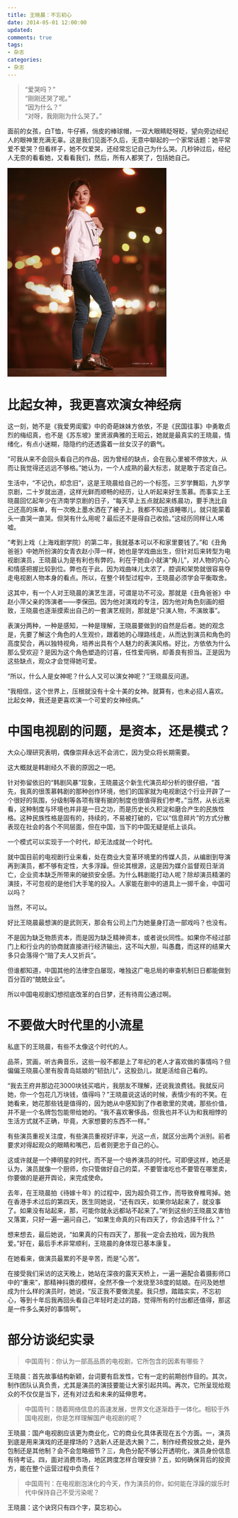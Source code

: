 ```yaml
---
title: 王晓晨：不忘初心
date: 2014-05-01 12:00:00
updated:
comments: true
tags:
- 杂志
categories:
- 杂志
---
```



>“爱哭吗？”  
>“刚刚还哭了呢。”  
>“因为什么？”  
>“对呀，我刚刚为什么哭了。”  

面前的女孩，白T恤，牛仔裤，俏皮的棒球帽，一双大眼睛眨呀眨，望向旁边经纪人的眼神里充满无辜。这是我们见面不久后，无意中聊起的一个家常话题：她平常爱不爱哭？但看样子，她不仅爱哭，还经常忘记自己为什么哭。几秒钟过后，经纪人无奈的看看她，又看看我们，然后，所有人都笑了，包括她自己。

<!--more-->

![](/img/magazine/001/007-001.jpeg)

# 比起女神，我更喜欢演女神经病

这一刻，她不是《我爱男闺蜜》中的奇葩妹妹方依依，不是《民国往事》中勇敢贞烈的梅绍真，也不是《苏东坡》里贤淑典雅的王昭云，她就是最真实的王晓晨，情绪化，有点小迷糊，隐隐约约还透露着一丝女汉子的霸气。

“可我从来不会回头看自己的作品，因为曾经的缺点，会在我心里被不停放大，从而让我觉得还远远不够格。”她认为，一个人成熟的最大标志，就是敢于否定自己。

生活中，“不记仇，却念旧”，这是王晓晨给自己的一个标签。三岁学舞蹈，九岁学京剧，二十岁就出道，这样光鲜而顺畅的经历，让人听起来好生羡慕。而事实上王晓晨回忆起年少在济南学京剧的日子，“每天早上五点就起来练晨功，要手洗比自己还高的床单，有一次晚上墨水洒在了被子上，我都不知道该睡哪儿，就只能蒙着头一直哭一直哭。但哭有什么用呢？最后还不是得自己收拾。”这经历同样让人唏嘘。

“考到上戏（上海戏剧学院）的第二年，我就基本可以不和家里要钱了。”和《丑角爸爸》中她所扮演的女青衣赵小萍一样，她也是学戏曲出生，但针对后来转型为电视剧演员，王晓晨认为是有利也有弊的。利在于她自小就演“角儿”，对人物的内心和情感把握比较到位。弊也在于此，因为戏曲味儿太浓了，腔调和架势就很容易夺走电视剧人物本身的看点。所以，在整个转型过程中，王晓晨必须学会平衡取舍。

这其中，有一个人对王晓晨的演艺生涯，可谓是功不可没。那就是《丑角爸爸》中赵小萍父亲的饰演者——李保田。因为他对演戏的专注，因为他对角色刻画的细致，王晓晨也逐渐摸索出自己的一套演艺规则，那就是“只演人物，不演故事”。


表演分两种，一种是感知，一种是理解，王晓晨要做到的自然是后者。她的观念是，先要了解这个角色的人生观价，跟着她的心理路线走，从而达到演员和角色的高度契合，再以独特视角，培养出具有个人魅力的表演风格。好比，方依依为什么那么受欢迎？是因为这个角色塑造的讨喜，任性爱闯祸，却善良有担当。正是因为这些缺点，观众才会觉得她可爱。

“所以，什么人是女神呢？什么人又可以演女神呢？”王晓晨反问道。

“我相信，这个世界上，压根就没有十全十美的女神。就算有，也未必招人喜欢。比起女神，我还是更喜欢演一个可爱的女神经病。”

# 中国电视剧的问题，是资本，还是模式？

大众心理研究表明，偶像崇拜永远不会消亡，因为受众将长期需要。

这大概就是韩剧经久不衰的原因之一吧。

针对弥留依旧的“韩剧风暴”现象，王晓晨这个新生代演员却分析的很仔细，“首先，我真的很羡慕韩剧的那种创作环境，他们的国家就为电视剧这个行业开辟了一个很好的氛围，分级制等各项有理有据的制度也很值得我们参考。”当然，从长远来看，这种制度与环境也并非是一日之功，而是历史长久积淀和磨合产生的民族性格。这种民族性格是固有的，持续的，不易被打破的，它以“信息碎片”的方式分散表现在社会的各个不同层面，但在中国，当下的中国无疑是纸上谈兵。


一个模式可以实现于一个时代，却无法成就一个时代。


就中国目前的电视剧行业来看，处在商业大变革环境里的传媒人员，从编剧到导演再到演员，都不够有定性，大多浮躁。但论其根源，这是因为媒介监督观日渐消亡，企业资本缺乏所带来的破损安全感。为什么韩剧能打动人呢？除却演员精湛的演技，不可忽视的是他们大手笔的投入。人家能在剧中的道具上一掷千金，中国可以吗？

当然，不可以。

好比王晓晨最想演的是武则天，那会有公司上门为她量身打造一部戏吗？也没有。

不是因为缺乏物质资本，而是因为缺乏精神资本，或者说伙同性。如果你不经过部门上和行业内的协商就直接进行经济输出，这不叫大胆，叫愚蠢，而这样的结果大多只会落得个“赔了夫人又折兵”。

但谁都知道，中国其他的法律空白屡现，唯独这广电总局的审查机制日日都能做到百分百的“兢兢业业”。

所以中国电视剧幻想彻底改革的白日梦，还有待周公通过啊。

# 不要做大时代里的小流星

私底下的王晓晨，有些不太像这个时代的人。

品茶，赏画，听古典音乐，这些一般不都是上了年纪的老人才喜欢做的事情吗？但偏偏王晓晨心里有股青岛姑娘的“韧劲儿”，这股劲儿，就是活给自己看的。

“我去王府井那边花3000块钱买唱片，我朋友不理解，还说我浪费钱。我就反问她，你一个包花几万块钱，值得吗？”王晓晨说这话的时候，表情少有的不笑。在她看来，她花那些钱是值得的，因为她从中感知到了作者歌里的灵魂，那些价值，并不是一个名牌包包能带给她的。“我不喜欢奢侈品，但我也并不认为和我相悖的生活方式就不正确，毕竟，大家想要的东西不一样。”

有些演员重视关注度，有些演员重视好评率，光这一点，就区分出两个派别。前者要求对得起观众的眼睛和嘴巴，后者则更忠于自己的心。

这或许就是一个捧明星的时代，而不是一个培养演员的时代。可即便这样，她还是认为，演员就像一个厨师，你只管做好自己的菜，不要管谁吃也不要管在哪里卖，你要做的是避开舆论，来完成使命。

去年，在王晓晨拍《待嫁十年》的过程中，因为超负荷工作，而导致脊椎弯掉。她在香港手术过后的第四天，医生同她说，“还有四天，如果你站起来了，就没事了。如果没有站起来，那，可能你就永远都站不起来了。”听到这些的王晓晨又害怕又落寞，只好一遍一遍问自己，“如果生命真的只有四天了，你会选择干什么？”

想来想去，最后她说，“如果真的只有四天了，那我一定会去拍戏，因为我热爱。”好在，最后手术非常顺利，王晓晨的身体现已基本康复。

在她看来，做演员最累的不是辛苦，而是“心苦”。

在接受我们采访的这天晚上，她站在深夜的露天天桥上，一遍一遍配合着摄影师口中的“重来”，那精神抖擞的模样，全然不像一个发烧至38度的姑娘。在问及她想成为什么样的演员时，她说，“反正我不要做流星。我只想，踏踏实实，不忘初心，等到十年后我再回头看自己年轻时走过的路，觉得所有的付出都还值得，那这是一件多么美好的事情啊”。

# 部分访谈纪实录

>中国周刊：你认为一部高品质的电视剧，它所包含的因素有哪些？

王晓晨：首先故事结构新颖，台词要有启发性，它有一定的前期创作目的。其次，制作团队认真负责，尤其是演员的演技要能让大家引起共鸣。再次，它所呈现给观众的不仅仅是当下，还有对过去和未来的延伸思考。

>中国周刊：随着网络信息的高速发展，世界文化逐渐趋于一体化。相较于外国电视剧，你是怎样理解国产电视剧的呢？

王晓晨：国产电视剧应该更为商业化，它的商业化具体表现在五个方面。一，演员到底是用来演戏的还是撑场的？选新人还是选大腕？二，制作经费投放之处，是外包制还是其他制？会不会忽略细节？三，角色分配不够公开透明化，演员身份信息有待考证。四，面对消费市场，地区跨度怎样合理安排？五，如何确保背后的投资方，能在整个运营过程中负责任？

>中国周刊：在电视剧泡沫化的今天，作为演员的你，如何能在浮躁的娱乐时代中保持自己不受污染呢？

王晓晨：这个诀窍只有四个字，莫忘初心。
